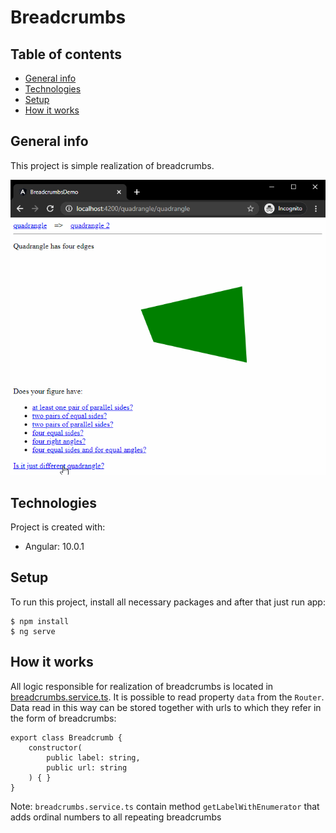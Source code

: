 # Breadcrumbs

## Table of contents
* [General info](#general-info)
* [Technologies](#technologies)
* [Setup](#setup)
* [How it works](#how-it-works)

## General info
This project is simple realization of breadcrumbs.

![](breadcrumbs_demo.gif)
	
## Technologies
Project is created with:
* Angular: 10.0.1
	
## Setup
To run this project, install all necessary packages and after that just run app:

```
$ npm install
$ ng serve
```

## How it works

All logic responsible for realization of breadcrumbs is located in [breadcrumbs.service.ts](https://github.com/bugdevourer/Breadcrumbs/blob/main/BreadCrumbsDemo/src/app/breadcrumbs-logic/breadcrumbs.service.ts). It is possible to read property ```data``` from the ```Router```. Data read in this way can be stored together with urls to which they refer in the form of breadcrumbs:
```
export class Breadcrumb {
    constructor(
        public label: string,
        public url: string
    ) { }
}
```

Note: ```breadcrumbs.service.ts``` contain method ```getLabelWithEnumerator``` that adds ordinal numbers to all repeating breadcrumbs
